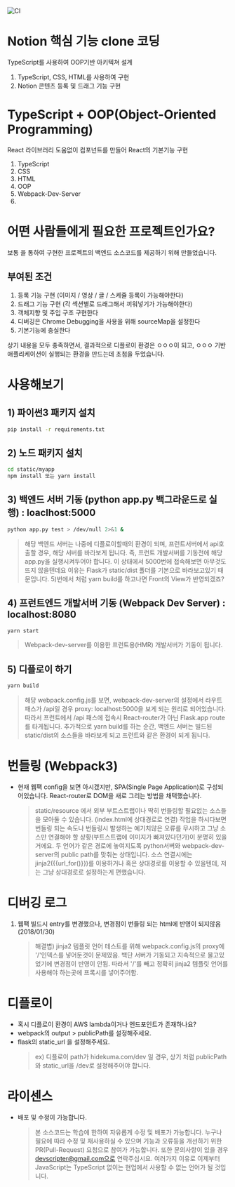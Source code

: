 ![CI](https://github.com/jaeyeoljo/app/workflows/CI/badge.svg)

# Notion 핵심 기능 clone 코딩

TypeScript를 사용하여 OOP기반 아키텍쳐 설계

1. TypeScript, CSS, HTML를 사용하여 구현
2. Notion 콘텐츠 등록 및 드래그 기능 구현

# TypeScript + OOP(Object-Oriented Programming)

React 라이브러리 도움없이 컴포넌트를 만들어 React의 기본기능 구현

1. TypeScript
2. CSS
3. HTML
4. OOP
5. Webpack-Dev-Server
6.

# 어떤 사람들에게 필요한 프로젝트인가요?

보통 을 통하여 구현한 프로젝트의 백엔드 소스코드를 제공하기 위해 만들었습니다.

## 부여된 조건

1. 등록 기능 구현 (이미지 / 영상 / 글 / 스케쥴 등록이 가능해야한다)
2. 드래그 기능 구현 (각 섹션별로 드래그해서 끼워넣기가 가능해야한다)
3. 객체지향 및 주입 구조 구현한다
4. 디버깅은 Chrome Debugging을 사용을 위해 sourceMap을 설정한다
5. 기본기능에 충실한다

상기 내용을 모두 충족하면서, 결과적으로 디플로이 환경은 ㅇㅇㅇ이 되고, ㅇㅇㅇ 기반 애플리케이션이 실행되는 환경을 만드는데 초첨을 두었습니다.

# 사용해보기

## 1) 파이썬3 패키지 설치

```bash
pip install -r requirements.txt
```

## 2) 노드 패키지 설치

```bash
cd static/myapp
npm install 또는 yarn install
```

## 3) 백엔드 서버 기동 (python app.py 백그라운드로 실행) : loaclhost:5000

```bash
python app.py test > /dev/null 2>&1 &
```

> 해당 백엔드 서버는 나중에 디플로이할때의 환경이 되며, 프런트서버에서 api호출할 경우, 해당 서버를 바라보게 됩니다.
> 즉, 프런트 개발서버를 기동전에 해당 app.py을 실행시켜두어야 합니다.
> 이 상태에서 5000번에 접속해보면 아무것도 뜨지 않을텐데요 이유는 Flask가 static/dist 폴더를 기본으로 바라보고있기 때문입니다. 5)번에서 처럼 yarn build를 하고나면 Front의 View가 반영되겠죠?

## 4) 프런트엔드 개발서버 기동 (Webpack Dev Server) : localhost:8080

```bash
yarn start
```

> Webpack-dev-server를 이용한 프런트용(HMR) 개발서버가 기동이 됩니다.

## 5) 디플로이 하기

```bash
yarn build
```

> 해당 webpack.config.js를 보면, webpack-dev-server의 설정에서 라우트 패스가 /api일 경우 proxy: localhost:5000을 보게 되는 원리로 되어있습니다.
> 따라서 프런트에서 /api 패스에 접속시 React-router가 아닌 Flask.app route를 타게됩니다.
> 추가적으로 yarn build를 하는 순간, 백엔드 서버는 빌드된 static/dist의 소스들을 바라보게 되고 프런트와 같은 환경이 되게 됩니다.

# 번들링 (Webpack3)

-   현재 웹팩 config을 보면 아시겠지만, SPA(Single Page Application)로 구성되어있습니다. React-router로 DOM을 새로 그리는 방법을 채택했습니다.
    > static/resource 에서 외부 부트스트랩이나 딱히 번들링할 필요없는 소스들을 모아둘 수 있습니다. (index.html에 상대경로로 연결)
    > 작업을 하시다보면 번들링 되는 속도나 번들링시 발생하는 예기치않은 오류를 무시하고 그냥 소스만 연결해야 할 상황(부트스트랩에 이미지가 빠져있다던가)이 분명히 있을거에요.
    > 두 언어가 같은 경로에 놓여지도록 python서버와 webpack-dev-server의 public path를 맞춰논 상태입니다. 소스 연결시에는 jinja2({{url_for()}})를 이용하거나 혹은 상대경로를 이용할 수 있을텐데, 저는 그냥 상대경로로 설정하는게 편했습니다.

# 디버깅 로그

1. 웹팩 빌드시 entry를 변경했으나, 변경점이 번들링 되는 html에 반영이 되지않음(2018/01/30)
    > 해결볍) jinja2 템플릿 언어 테스트를 위해 webpack.config.js의 proxy에 '/'인덱스를 넣어둔것이 문제였음. 백단 서버가 기동되고 지속적으로 물고있었기에 변경점이 반영이 안됨. 따라서 '/'를 빼고 정확히 jinja2 템플릿 언어를 사용해야 하는곳에 프록시를 넣어주어함.

# 디플로이

-   혹시 디플로이 환경이 AWS lambda이거나 엔드포인트가 존재하나요?
-   webpack의 output > publicPath를 설정해주세요.
-   flask의 static_url 을 설정해주세요.
    > ex) 디플로이 path가 hidekuma.com/dev 일 경우, 상기 처럼 publicPath와 static_url을 /dev로 설정해주어야 합니다.

# 라이센스

-   배포 및 수정이 가능합니다.
    > 본 소스코드는 학습에 한하여 자유롭게 수정 및 배포가 가능합니다. 누구나 필요에 따라 수정 및 재사용하실 수 있으며 기능과 오류등을 개선하기 위한 PR(Pull-Request) 요청으로 참여가 가능합니다.
    > 또한 문의사항이 있을 경우 devscripter@gmail.com으로 연락주십시요. 여러가지 이유로 이제부터 JavaScript는 TypeScript 없이는 현업에서 사용할 수 없는 언어가 될 것입니다.
